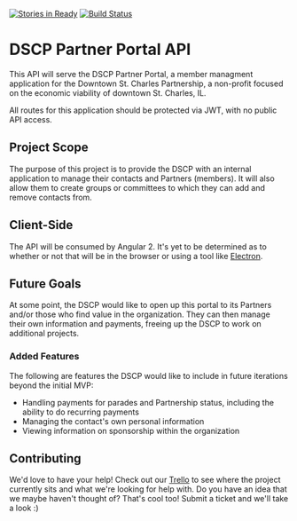 [![Stories in Ready](https://badge.waffle.io/commitshappen/DSCP-Partner-Portal-API.png?label=ready&title=Ready)](https://waffle.io/commitshappen/DSCP-Partner-Portal-API)
[![Build Status](https://semaphoreci.com/api/v1/commitshappen/dscp-partner-portal-api/branches/master/shields_badge.svg)](https://semaphoreci.com/commitshappen/dscp-partner-portal-api)

# DSCP Partner Portal API
This API will serve the DSCP Partner Portal, a member managment application for the Downtown St. Charles Partnership, a non-profit focused on the economic viability of downtown St. Charles, IL. 

All routes for this application should be protected via JWT, with no public API access.

## Project Scope
The purpose of this project is to provide the DSCP with an internal application to manage
their contacts and Partners (members). It will also allow them to create groups
or committees to which they can add and remove contacts from.

## Client-Side
The API will be consumed by Angular 2. It's yet to be determined as to whether or not that will be in the browser or using a tool like [Electron](https://electron.atom.io).

## Future Goals
At some point, the DSCP would like to open up this portal to its Partners and/or
those who find value in the organization. They can then manage their own information and payments, freeing up the DSCP to work on additional projects. 

### Added Features
The following are features the DSCP would like to include in future iterations beyond the initial MVP:
* Handling payments for parades and Partnership status, including the ability to do recurring payments
* Managing the contact's own personal information
* Viewing information on sponsorship within the organization

## Contributing
We'd love to have your help! Check out our [Trello](https://trello.com/b/ZOk6fzxd) to see where the project currently sits and what we're looking for help with. Do you have an idea that we maybe haven't thought of? That's cool too! Submit a ticket and we'll take a look :)
